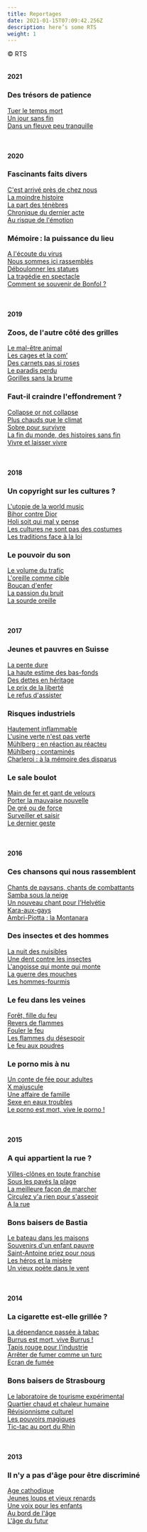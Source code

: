 ```yaml
---
title: Reportages
date: 2021-01-15T07:09:42.256Z
description: here’s some RTS
weight: 1
---
```

© RTS\
\
\
**2021**

### Des trésors de patience

[Tuer le temps mort](https://www.rts.ch/play/radio/vacarme/audio/patience-15-tuer-le-temps-mort?id=12257305)\
[Un jour sans fin](https://www.rts.ch/play/radio/vacarme/audio/patience-25-un-jour-sans-fin?id=12261019)\
[Dans un fleuve peu tranquille](https://www.rts.ch/play/radio/vacarme/audio/patience-35-dans-un-fleuve-peu-tranquille?id=12263811)\
\
\
\
**2020**

### Fascinants faits divers

[C'est arrivé près de chez nous](https://www.rts.ch/play/radio/vacarme/audio/faits-divers-15-cest-arrive-pres-de-chez-nous?id=11841282)\
[La moindre histoire](https://www.rts.ch/play/radio/vacarme/audio/faits-divers-25-la-moindre-histoire?id=11844682)\
[La part des ténèbres](https://www.rts.ch/play/radio/vacarme/audio/faits-divers-35-la-part-des-tenebres?id=11847254)\
[Chronique du dernier acte](https://www.rts.ch/play/radio/vacarme/audio/faits-divers-45-chronique-du-dernier-acte?id=11849725)\
[Au risque de l'émotion](https://www.rts.ch/play/radio/vacarme/audio/faits-divers-55-au-risque-de-lemotion?id=11812630)

### Mémoire : la puissance du lieu

[A l'écoute du virus](https://www.rts.ch/play/radio/vacarme/audio/lieux-de-memoire-15-a-lecoute-du-virus?id=11601356)\
[Nous sommes ici rassemblés](https://www.rts.ch/play/radio/vacarme/audio/lieux-de-memoire-25-nous-sommes-ici-rassembles?id=11604981)\
[Déboulonner les statues](https://www.rts.ch/play/radio/vacarme/audio/lieux-de-memoire-35-deboulonner-les-statues?id=11607945)\
[La tragédie en spectacle](https://www.rts.ch/play/radio/vacarme/audio/lieux-de-memoire-45-la-tragedie-en-spectacle?id=11610164)\
[Comment se souvenir de Bonfol ?](https://www.rts.ch/play/radio/vacarme/audio/lieux-de-memoire-55-comment-se-souvenir-de-bonfol?id=11612904)\
\
\
\
**2019**

### Zoos, de l'autre côté des grilles

[Le mal-être animal](https://www.rts.ch/play/radio/vacarme/audio/zoos-15-le-mal-etre-animal?id=10963958)\
[Les cages et la com’](https://www.rts.ch/play/radio/vacarme/audio/zoos-25-les-cages-et-la-com?id=10966946)\
[Des carnets pas si roses](https://www.rts.ch/play/radio/vacarme/audio/zoos-35-des-carnets-pas-si-roses?id=10968736)\
[Le paradis perdu](https://www.rts.ch/play/radio/vacarme/audio/zoos-45-le-paradis-perdu?id=10969773)\
[Gorilles sans la brume](https://www.rts.ch/play/radio/vacarme/audio/zoos-55-gorille-sans-la-brume?id=10971503)

### Faut-il craindre l'effondrement ?

[Collapse or not collapse](https://www.rts.ch/play/radio/vacarme/audio/effondrement-15-collapse-or-not-collapse?id=10729172)\
[Plus chauds que le climat](https://www.rts.ch/play/radio/vacarme/audio/effondrement-25-plus-chaud-que-le-climat?id=10732917)\
[Sobre pour survivre](https://www.rts.ch/play/radio/vacarme/audio/effondrement-35-sobre-pour-survivre?id=10735087)\
[La fin du monde, des histoires sans fin](https://www.rts.ch/play/radio/vacarme/audio/effondrement-45-la-fin-du-monde-des-histoires-sans-fin?id=10738533)\
[Vivre et laisser vivre](https://www.rts.ch/play/radio/vacarme/audio/effondrement-55-vivre-et-laisser-vivre?id=10740862)\
\
\
\
**2018**

### Un copyright sur les cultures ?

[L'utopie de la world music](https://www.rts.ch/play/radio/vacarme/audio/appropriation-culturelle-15-lutopie-de-la-world-music?id=9865055)\
[Bihor contre Dior](https://www.rts.ch/play/radio/vacarme/audio/appropriation-culturelle-25-bihor-contre-dior?id=9869024)\
[Holi soit qui mal y pense](https://www.rts.ch/play/radio/vacarme/audio/appropriation-culturelle-35-holi-soit-qui-mal-y-pense?id=10539232)\
[Les cultures ne sont pas des costumes](https://www.rts.ch/play/radio/vacarme/audio/appropriation-culturelle-45-les-cultures-ne-sont-pas-des-costumes?id=9874386)\
[Les traditions face à la loi](https://www.rts.ch/play/radio/vacarme/audio/appropriation-culturelle-55-les-traditions-face-a-la-loi?id=9876922&station=a9e7621504c6959e35c3ecbe7f6bed0446cdf8da)

### Le pouvoir du son

[Le volume du trafic](https://www.rts.ch/play/radio/vacarme/audio/bruits-15-le-volume-du-trafic?id=10022709)\
[L'oreille comme cible](https://www.rts.ch/play/radio/vacarme/audio/bruits-25-loreille-comme-cible?id=10025810)\
[Boucan d'enfer](https://www.rts.ch/play/radio/vacarme/audio/bruits-35-boucan-denfer?id=10028419)\
[La passion du bruit](https://www.rts.ch/play/radio/vacarme/audio/bruits-45-la-passion-du-bruit?id=10030894)\
[La sourde oreille](https://www.rts.ch/play/radio/vacarme/audio/bruits-55-la-sourde-oreille?id=10033328)\
\
\
\
**2017**

### Jeunes et pauvres en Suisse

[La pente dure](https://www.rts.ch/play/radio/vacarme/audio/jeunes-pauvres-15-la-pente-dure?id=9119265)\
[La haute estime des bas-fonds](https://www.rts.ch/play/radio/vacarme/audio/jeunes-pauvres-25-la-haute-estime-des-bas-fonds?id=9122218)\
[Des dettes en héritage](https://www.rts.ch/play/radio/vacarme/audio/jeunes-pauvres-35-des-dettes-en-heritage?id=9126108&station=a9e7621504c6959e35c3ecbe7f6bed0446cdf8da)\
[Le prix de la liberté](https://www.rts.ch/play/radio/vacarme/audio/jeunes-pauvres-45-le-prix-de-la-liberte?id=9129247)\
[Le refus d'assister](https://www.rts.ch/play/radio/vacarme/audio/jeunes-pauvres-55-le-refus-dassister?id=9132283)

### Risques industriels

[Hautement inflammable](https://www.rts.ch/play/radio/vacarme/audio/risques-industriels-15--hautement-inflammable?id=8964769)\
[L'usine verte n'est pas verte](https://www.rts.ch/play/radio/vacarme/audio/risques-industriels-25-lusine-verte-nest-pas-verte?id=8968042)\
[Mühlberg : en réaction au réacteu](https://www.rts.ch/play/radio/vacarme/audio/risques-industriels-35-muehlberg-1-en-reaction-au-reacteur?id=8972143)\
[Mühlberg : contaminés](https://www.rts.ch/play/radio/vacarme/audio/risques-industriels-45-muehlberg-2-contamines?id=8974972)\
[Charleroi : à la mémoire des disparus](https://www.rts.ch/play/radio/vacarme/audio/risques-industriels-55-a-la-memoire-des-disparus?id=8977501)

### Le sale boulot

[Main de fer et gant de velours](https://www.rts.ch/play/radio/vacarme/audio/sale-boulot-main-de-fer-et-gant-de-velours?id=8840651)\
[Porter la mauvaise nouvelle](https://www.rts.ch/play/radio/vacarme/audio/sale-boulot-porter-la-mauvaise-nouvelle?id=8842824&startTime=1552)\
[De gré ou de force](https://www.rts.ch/play/radio/vacarme/audio/sale-boulot-de-gre-ou-de-force?id=9189495)\
[Surveiller et saisir](https://www.rts.ch/play/radio/vacarme/audio/sale-boulot-surveiller-et-saisir?id=8847999)\
[Le dernier geste](https://www.rts.ch/play/radio/vacarme/audio/sale-boulot-le-dernier-geste?id=8850217)\
\
\
\
**2016**

### Ces chansons qui nous rassemblent

[Chants de paysans, chants de combattants](https://www.rts.ch/play/radio/vacarme/audio/ces-chansons-qui-nous-rassemblent-15?id=7369391)\
[Samba sous la neige](https://www.rts.ch/play/radio/vacarme/audio/ces-chansons-qui-nous-rassemblent-25?id=7371508)\
[Un nouveau chant pour l'Helvétie](https://www.rts.ch/play/radio/vacarme/audio/ces-chansons-qui-nous-rassemblent-35?id=7373541)\
[Kara-aux-gays](https://www.rts.ch/play/radio/vacarme/audio/ces-chansons-qui-nous-rassemblent-45?id=7375629)\
[Ambri-Piotta : la Montanara](https://www.rts.ch/play/radio/vacarme/audio/ces-chansons-qui-nous-rassemblent-55?id=7377475)

### Des insectes et des hommes

[La nuit des nuisibles](https://www.rts.ch/play/radio/vacarme/audio/des-insectes-et-des-hommes-15?id=7621444)\
[Une dent contre les insectes](https://www.rts.ch/play/radio/vacarme/audio/des-insectes-et-des-hommes-25?id=8217024)\
[L'angoisse qui monte qui monte](https://www.rts.ch/play/radio/vacarme/audio/des-insectes-et-des-hommes-35?id=7627023)\
[La guerre des mouches](https://www.rts.ch/play/radio/vacarme/audio/des-insectes-et-des-hommes-45?id=8219728)\
[Les hommes-fourmis](https://www.rts.ch/play/radio/vacarme/audio/des-insectes-et-des-hommes-55?id=8220375)

### Le feu dans les veines

[Forêt, fille du feu](https://www.rts.ch/play/radio/vacarme/audio/le-feu-dans-les-veines-15?id=7940607)\
[Revers de flammes](https://www.rts.ch/play/radio/vacarme/audio/le-feu-dans-les-veines-25?id=7943214)\
[Fouler le feu](https://www.rts.ch/play/radio/vacarme/audio/le-feu-dans-les-veines-35?id=7946744)\
[Les flammes du désespoir](https://www.rts.ch/play/radio/vacarme/audio/le-feu-dans-les-veines-45?id=8723624)\
[Le feu aux poudres](https://www.rts.ch/play/radio/vacarme/audio/le-feu-dans-les-veines-55?id=8726200)

### Le porno mis à nu

[Un conte de fée pour adultes](https://www.rts.ch/play/radio/vacarme/audio/le-porno-mis-a-nu-15?id=8026176)\
[X majuscule](https://www.rts.ch/play/radio/vacarme/audio/le-porno-mis-a-nu-25?id=8028977)\
[Une affaire de famille](https://www.rts.ch/play/radio/vacarme/audio/le-porno-mis-a-nu-35?id=8032723)\
[Sexe en eaux troubles](https://www.rts.ch/play/radio/vacarme/audio/le-porno-mis-a-nu-45?id=8035525)\
[Le porno est mort, vive le porno !](https://www.rts.ch/play/radio/vacarme/audio/le-porno-mis-a-nu-55?id=8038113)\
\
\
\
**2015**

### A qui appartient la rue ?

[Villes-clônes en toute franchise](https://www.rts.ch/play/radio/vacarme/audio/a-qui-appartient-la-rue-15?id=7199622)\
[Sous les pavés la plage](https://www.rts.ch/play/radio/vacarme/audio/a-qui-appartient-la-rue-25?id=7202811)\
[La meilleure façon de marcher](https://www.rts.ch/play/radio/vacarme/audio/a-qui-appartient-la-rue-35?id=7205977)\
[Circulez y'a rien pour s'asseoir](https://www.rts.ch/play/radio/vacarme/audio/a-qui-appartient-la-rue-45?id=7209433)\
[A la rue](https://www.rts.ch/play/radio/vacarme/audio/a-qui-appartient-la-rue-55?id=7212410)

### Bons baisers de Bastia

[Le bateau dans les maisons](https://www.rts.ch/play/radio/bons-baisers-de----/audio/bons-baisers-de-bastia-15?id=6858209)\
[Souvenirs d'un enfant pauvre](https://www.rts.ch/play/radio/bons-baisers-de----/audio/bons-baisers-de-bastia-25?id=6858342)\
[Saint-Antoine priez pour nous](https://www.rts.ch/play/radio/bons-baisers-de----/audio/bons-baisers-de-bastia-35?id=6858597)\
[Les héros et la misère](https://www.rts.ch/play/radio/bons-baisers-de----/audio/bons-baisers-de-bastia-45?id=6859031)\
[Un vieux poète dans le vent](https://www.rts.ch/play/radio/bons-baisers-de----/audio/bons-baisers-de-bastia-55?id=6858777)\
\
\
\
**2014**

### La cigarette est-elle grillée ?

[La dépendance passée à tabac](https://www.rts.ch/play/radio/vacarme/audio/la-cigarette-est-elle-grillee-15?id=5823273)\
[Burrus est mort, vive Burrus !](https://www.rts.ch/play/radio/vacarme/audio/la-cigarette-est-elle-grillee-25?id=5825970)\
[Tapis rouge pour l'industrie](https://www.rts.ch/play/radio/vacarme/audio/la-cigarette-est-elle-grillee-35?id=5829735)\
[Arrêter de fumer comme un turc](https://www.rts.ch/play/radio/vacarme/audio/la-cigarette-est-elle-grillee-45?id=5832674)\
[Ecran de fumée](https://www.rts.ch/play/radio/vacarme/audio/la-cigarette-est-elle-grillee-55?id=5835644)

### Bons baisers de Strasbourg

[Le laboratoire de tourisme expérimental](https://www.rts.ch/play/radio/bons-baisers-de----/audio/bons-baisers-de-strasbourg-15?id=6011250)\
[Quartier chaud et chaleur humaine](https://www.rts.ch/play/radio/bons-baisers-de----/audio/bons-baisers-de-strasbourg-25?id=6011287)\
[Révisionnisme culturel](https://www.rts.ch/play/radio/bons-baisers-de----/audio/bons-baisers-de-strasbourg-35?id=6011442)\
[Les pouvoirs magiques](https://www.rts.ch/play/radio/bons-baisers-de----/audio/bons-baisers-de-strasbourg-45?id=6011497)\
[Tic-tac au port du Rhin](https://www.rts.ch/play/radio/bons-baisers-de----/audio/bons-baisers-de-strasbourg-55?id=6011586)\
\
\
\
**2013**

### Il n'y a pas d'âge pour être discriminé

[Age cathodique](https://www.rts.ch/play/radio/vacarme/audio/il-ny-a-pas-dage-pour-etre-discrimine-15?id=4896648)\
[Jeunes loups et vieux renards](https://www.rts.ch/play/radio/vacarme/audio/il-ny-a-pas-dage-pour-etre-discrimine-25?id=4899877)\
[Une voix pour les enfants](https://www.rts.ch/play/radio/vacarme/audio/il-ny-a-pas-dage-pour-etre-discrimine-35?id=4903364)\
[Au bord de l'âge](https://www.rts.ch/play/radio/vacarme/audio/il-ny-a-pas-dage-pour-etre-discrimine-45?id=4906652)\
[L'âge du futur](https://www.rts.ch/play/radio/vacarme/audio/il-ny-a-pas-dage-pour-etre-discrimine-55?id=4909773)